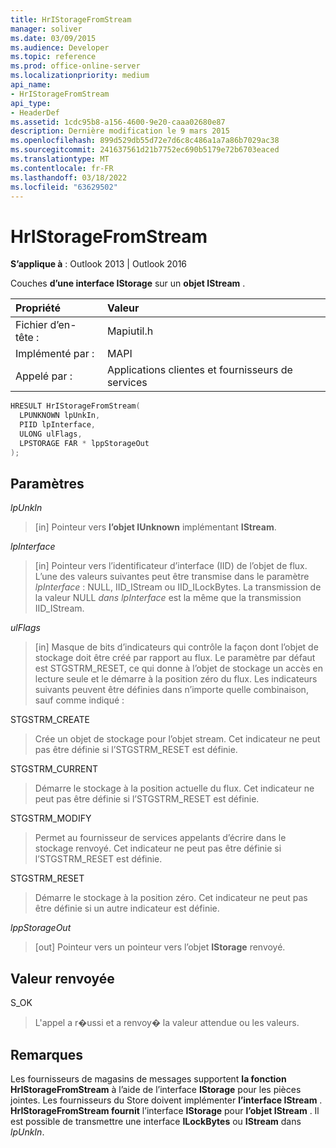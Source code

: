 ```yaml
---
title: HrIStorageFromStream
manager: soliver
ms.date: 03/09/2015
ms.audience: Developer
ms.topic: reference
ms.prod: office-online-server
ms.localizationpriority: medium
api_name:
- HrIStorageFromStream
api_type:
- HeaderDef
ms.assetid: 1cdc95b8-a156-4600-9e20-caaa02680e87
description: Dernière modification le 9 mars 2015
ms.openlocfilehash: 899d529db55d72e7d6c8c486a1a7a86b7029ac38
ms.sourcegitcommit: 241637561d21b7752ec690b5179e72b6703eaced
ms.translationtype: MT
ms.contentlocale: fr-FR
ms.lasthandoff: 03/18/2022
ms.locfileid: "63629502"
---
```

# <a name="hristoragefromstream"></a>HrIStorageFromStream

  
  
**S’applique à** : Outlook 2013 | Outlook 2016 
  
Couches **d’une interface IStorage** sur un **objet IStream** . 
  
|Propriété |Valeur |
|:-----|:-----|
|Fichier d’en-tête :  <br/> |Mapiutil.h  <br/> |
|Implémenté par :  <br/> |MAPI  <br/> |
|Appelé par :  <br/> |Applications clientes et fournisseurs de services  <br/> |
   
```cpp
HRESULT HrIStorageFromStream(
  LPUNKNOWN lpUnkIn,
  PIID lpInterface,
  ULONG ulFlags,
  LPSTORAGE FAR * lppStorageOut
);
```

## <a name="parameters"></a>Paramètres

 _lpUnkIn_
  
> [in] Pointeur vers **l’objet IUnknown** implémentant **IStream**. 
    
 _lpInterface_
  
> [in] Pointeur vers l’identificateur d’interface (IID) de l’objet de flux. L’une des valeurs suivantes peut être transmise dans le paramètre _lpInterface_ : NULL, IID_IStream ou IID_ILockBytes. La transmission de la valeur NULL  _dans lpInterface_ est la même que la transmission IID_IStream. 
    
 _ulFlags_
  
> [in] Masque de bits d’indicateurs qui contrôle la façon dont l’objet de stockage doit être créé par rapport au flux. Le paramètre par défaut est STGSTRM_RESET, ce qui donne à l’objet de stockage un accès en lecture seule et le démarre à la position zéro du flux. Les indicateurs suivants peuvent être définies dans n’importe quelle combinaison, sauf comme indiqué :
    
STGSTRM_CREATE 
  
> Crée un objet de stockage pour l’objet stream. Cet indicateur ne peut pas être définie si l’STGSTRM_RESET est définie. 
    
STGSTRM_CURRENT 
  
> Démarre le stockage à la position actuelle du flux. Cet indicateur ne peut pas être définie si l’STGSTRM_RESET est définie. 
    
STGSTRM_MODIFY 
  
> Permet au fournisseur de services appelants d’écrire dans le stockage renvoyé. Cet indicateur ne peut pas être définie si l’STGSTRM_RESET est définie. 
    
STGSTRM_RESET 
  
> Démarre le stockage à la position zéro. Cet indicateur ne peut pas être définie si un autre indicateur est définie. 
    
 _lppStorageOut_
  
> [out] Pointeur vers un pointeur vers l’objet **IStorage** renvoyé. 
    
## <a name="return-value"></a>Valeur renvoyée

S_OK 
  
> L'appel a r�ussi et a renvoy� la valeur attendue ou les valeurs.
    
## <a name="remarks"></a>Remarques

Les fournisseurs de magasins de messages supportent **la fonction HrIStorageFromStream** à l’aide de l’interface **IStorage** pour les pièces jointes. Les fournisseurs du Store doivent implémenter **l’interface IStream** . **HrIStorageFromStream fournit** l’interface **IStorage** pour **l’objet IStream** . Il est possible de transmettre une interface **ILockBytes** ou **IStream** dans  _lpUnkIn_. 
  

